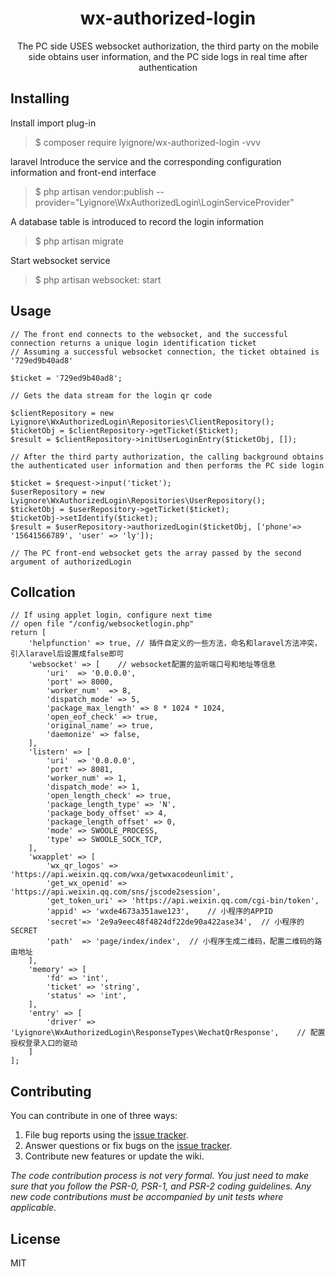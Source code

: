 <h1 align="center"> wx-authorized-login </h1>

<p align="center"> The PC side USES websocket authorization, the third party on the mobile side obtains user information, and the PC side logs in real time after authentication</p>


## Installing

Install import plug-in
> $ composer require lyignore/wx-authorized-login -vvv

laravel Introduce the service and the corresponding configuration information and front-end interface
> $ php artisan vendor:publish --provider="Lyignore\WxAuthorizedLogin\LoginServiceProvider"

A database table is introduced to record the login information
> $ php artisan migrate

Start websocket service
> $ php artisan websocket: start
## Usage

```angularjs
// The front end connects to the websocket, and the successful connection returns a unique login identification ticket
// Assuming a successful websocket connection, the ticket obtained is '729ed9b40ad8'

$ticket = '729ed9b40ad8';

// Gets the data stream for the login qr code

$clientRepository = new Lyignore\WxAuthorizedLogin\Repositories\ClientRepository();
$ticketObj = $clientRepository->getTicket($ticket);
$result = $clientRepository->initUserLoginEntry($ticketObj, []);

// After the third party authorization, the calling background obtains the authenticated user information and then performs the PC side login

$ticket = $request->input('ticket');
$userRepository = new Lyignore\WxAuthorizedLogin\Repositories\UserRepository();
$ticketObj = $userRepository->getTicket($ticket);
$ticketObj->setIdentify($ticket);
$result = $userRepository->authorizedLogin($ticketObj, ['phone'=> '15641566789', 'user' => 'ly']);

// The PC front-end websocket gets the array passed by the second argument of authorizedLogin
```

## Collcation
```angularjs
// If using applet login, configure next time
// open file "/config/websocketlogin.php"
return [
    'helpfunction' => true, // 插件自定义的一些方法，命名和laravel方法冲突，引入laravel后设置成false即可
    'websocket' => [    // websocket配置的监听端口号和地址等信息
        'uri'  => '0.0.0.0',
        'port' => 8000,
        'worker_num'  => 8,
        'dispatch_mode' => 5,
        'package_max_length' => 8 * 1024 * 1024,
        'open_eof_check' => true,
        'original_name' => true,
        'daemonize' => false,
    ],
    'listern' => [
        'uri'  => '0.0.0.0',
        'port' => 8081,
        'worker_num' => 1,
        'dispatch_mode' => 1,
        'open_length_check' => true,
        'package_length_type' => 'N',
        'package_body_offset' => 4,
        'package_length_offset' => 0,
        'mode' => SWOOLE_PROCESS,
        'type' => SWOOLE_SOCK_TCP,
    ],
    'wxapplet' => [
        'wx_qr_logos' => 'https://api.weixin.qq.com/wxa/getwxacodeunlimit',
        'get_wx_openid' => 'https://api.weixin.qq.com/sns/jscode2session',
        'get_token_uri' => 'https://api.weixin.qq.com/cgi-bin/token',
        'appid' => 'wxde4673a351awe123',    // 小程序的APPID
        'secret'=> '2e9a9eec48f4824df22de90a422ase34',  // 小程序的SECRET
        'path'  => 'page/index/index',  // 小程序生成二维码，配置二维码的路由地址
    ],
    'memory' => [
        'fd' => 'int',
        'ticket' => 'string',
        'status' => 'int',
    ],
    'entry' => [
        'driver' => 'Lyignore\WxAuthorizedLogin\ResponseTypes\WechatQrResponse',    // 配置授权登录入口的驱动
    ]
];
```

## Contributing

You can contribute in one of three ways:

1. File bug reports using the [issue tracker](https://github.com/LYignore/wx-authorized-login/issues).
2. Answer questions or fix bugs on the [issue tracker](https://github.com/LYignore/wx-authorized-login/issues).
3. Contribute new features or update the wiki.

_The code contribution process is not very formal. You just need to make sure that you follow the PSR-0, PSR-1, and PSR-2 coding guidelines. Any new code contributions must be accompanied by unit tests where applicable._

## License

MIT
